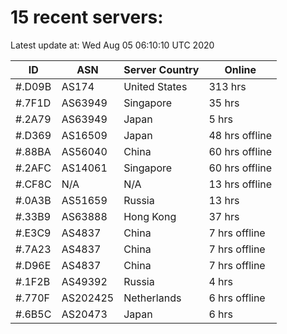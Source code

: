 # 15 recent servers:

Latest update at: Wed Aug 05 06:10:10 UTC 2020

| ID | ASN | Server Country | Online |
| -- | --- | -------------- | ------ |
| #.D09B | AS174 | United States | 313 hrs |
| #.7F1D | AS63949 | Singapore | 35 hrs |
| #.2A79 | AS63949 | Japan | 5 hrs |
| #.D369 | AS16509 | Japan | 48 hrs offline |
| #.88BA | AS56040 | China | 60 hrs offline |
| #.2AFC | AS14061 | Singapore | 60 hrs offline |
| #.CF8C | N/A | N/A | 13 hrs offline |
| #.0A3B | AS51659 | Russia | 13 hrs |
| #.33B9 | AS63888 | Hong Kong | 37 hrs |
| #.E3C9 | AS4837 | China | 7 hrs offline |
| #.7A23 | AS4837 | China | 7 hrs offline |
| #.D96E | AS4837 | China | 7 hrs offline |
| #.1F2B | AS49392 | Russia | 4 hrs |
| #.770F | AS202425 | Netherlands | 6 hrs offline |
| #.6B5C | AS20473 | Japan | 6 hrs |

